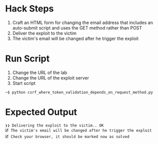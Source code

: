 # Hack Steps

1. Craft an HTML form for changing the email address that includes an auto-submit script and uses the GET method rather than POST
2. Deliver the exploit to the victim
3. The victim's email will be changed after he trigger the exploit

# Run Script

1. Change the URL of the lab
2. Change the URL of the exploit server
3. Start script

```
~$ python csrf_where_token_validation_depends_on_request_method.py
```

# Expected Output

```
❯❯ Delivering the exploit to the victim.. OK
🗹 The victim's email will be changed after he trigger the exploit
🗹 Check your browser, it should be marked now as solved
```
